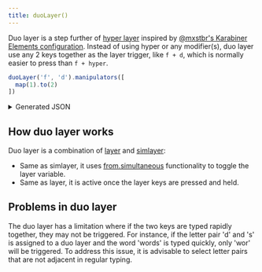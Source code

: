 ```yaml
---
title: duoLayer()
---
```


Duo layer is a step further of [hyper layer](./hyper-layer) inspired by [@mxstbr's Karabiner Elements configuration](https://github.com/mxstbr/karabiner).
Instead of using hyper or any modifier(s), duo layer use any 2 keys together as the 
layer trigger, like `f + d`, which is normally easier to press than `f + hyper`.

```typescript
duoLayer('f', 'd').manipulators([
  map(1).to(2)
])
```

<details>
<summary>Generated JSON</summary>

```json
{
  "description": "Layer - duo-layer-f-d",
  "manipulators": [
    {
      "type": "basic",
      "from": {
        "simultaneous": [
          {"key_code": "f"},
          {"key_code": "d"}
        ],
        "simultaneous_options": {
          "to_after_key_up": [
            {"set_variable": {"name": "duo-layer-f-d", "value": 0}}
          ]
        },
        "modifiers": {"optional": ["any"]}
      },
      "parameters": {"basic.simultaneous_threshold_milliseconds": 200},
      "to": [
        {"set_variable": {"name": "duo-layer-f-d", "value": 1}}
      ]
    },
    {
      "type": "basic",
      "from": {"key_code": "1"},
      "to": [
        {"key_code": "2"}
      ],
      "conditions": [
        {"type": "variable_if", "name": "duo-layer-f-d", "value": 1}
      ]
    }
  ]
}
```

</details>

## How duo layer works

Duo layer is a combination of [layer](./layer) and [simlayer](./simlayer): 

- Same as simlayer, it uses [from.simultaneous](https://karabiner-elements.pqrs.org/docs/json/complex-modifications-manipulator-definition/from/simultaneous/)
  functionality to toggle the layer variable. 
- Same as layer, it is active once the layer keys are pressed and held. 

## Problems in duo layer

The duo layer has a limitation where if the two keys are typed rapidly together, 
they may not be triggered. For instance, if the letter pair 'd' and 's' 
is assigned to a duo layer and the word 'words' is typed quickly, 
only 'wor' will be triggered. To address this issue, it is advisable to select 
letter pairs that are not adjacent in regular typing.
